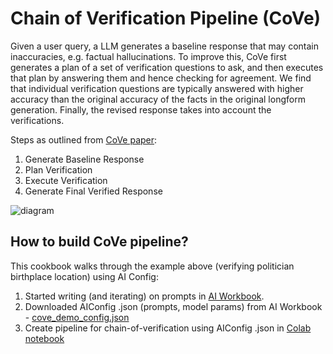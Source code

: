 # Chain of Verification Pipeline (CoVe)

Given a user query, a LLM generates a baseline response that may contain inaccuracies, e.g. factual hallucinations. To improve this, CoVe first generates a
plan of a set of verification questions to ask, and then executes that plan by answering them and hence
checking for agreement. We find that individual verification questions are typically answered with
higher accuracy than the original accuracy of the facts in the original longform generation. Finally,
the revised response takes into account the verifications. 

Steps as outlined from [CoVe paper](https://arxiv.org/pdf/2309.11495.pdf): 
1. Generate Baseline Response 
2. Plan Verification 
3. Execute Verification
4. Generate Final Verified Response

![diagram](https://external-preview.redd.it/research-paper-meta-chain-of-verification-reduces-v0-HwB5qAQbMLEgMwIeDsL5uxKb3HUM-ekY0NdXIqaTupY.jpg?auto=webp&s=d442818b5624061de5d4776a6512784524045065)


## How to build CoVe pipeline? 
This cookbook walks through the example above (verifying politician birthplace location) using AI Config: 

1. Started writing (and iterating) on prompts in [AI Workbook](https://lastmileai.dev/workbooks/clon69opk00c1qrfiighw3k92). 
2. Downloaded AIConfig .json (prompts, model params) from AI Workbook - [cove_demo_config.json](https://drive.google.com/file/d/1GXahbgGCV_HReL3hWVZ2L5tVXn_3Iinf/view?usp=sharing) 
3. Create pipeline for chain-of-verification using AIConfig .json in [Colab notebook](https://colab.research.google.com/drive/1h_Cneit5S2wI4nVPKI8AWGzTadFHwDk3#scrollTo=51w-3OZC_Z97)
